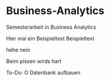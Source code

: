 # Business-Analytics
Semesterarbeit in Business Analytics


Hier mal ein Beispieltext
Beispieltext

hehe nein


Beim pissen wirds hart

To-Do:
O Datenbank aufbauen
